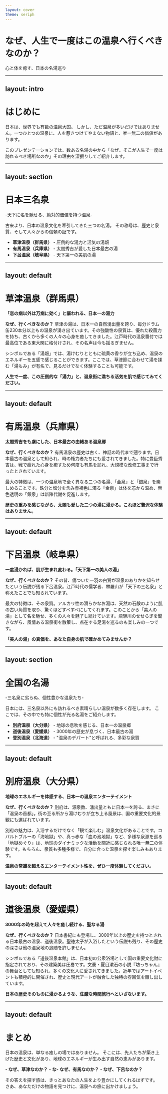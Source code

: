 ```yaml
---
layout: cover
theme: seriph
---
```


# なぜ、人生で一度はこの温泉へ行くべきなのか？

心と体を癒す、日本の名湯巡り

---
layout: intro
---

# はじめに

日本は、世界でも有数の温泉大国。
しかし、ただ温泉が多いだけではありません。一つひとつの温泉に、人を惹きつけてやまない物語と、唯一無二の価値があります。

このプレゼンテーションでは、数ある名湯の中から「なぜ、そこが人生で一度は訪れるべき場所なのか」その理由を深掘りしてご紹介します。

---
layout: section
---

# 日本三名泉
-天下に名を馳せる、絶対的価値を持つ温泉-

古来より、日本の温泉文化を牽引してきた三つの名湯。
その称号は、歴史と泉質、そして人々からの信頼の証です。

- **草津温泉（群馬県）** - 圧倒的な湯力と活気の湯畑
- **有馬温泉（兵庫県）** - 太閤秀吉が愛した日本最古の湯
- **下呂温泉（岐阜県）** - 天下第一の美肌の湯

---
layout: default
---

# 草津温泉（群馬県）
**「恋の病以外は万病に効く」と謳われる、日本一の湯力**

**なぜ、行くべきなのか？**
草津の湯は、日本一の自然湧出量を誇り、毎分ドラム缶230本分以上もの温泉が湧き出ています。その強酸性の泉質は、優れた殺菌力を持ち、古くから多くの人々の心身を癒してきました。江戸時代の温泉番付では最高位である東大関に格付けされ、その名声は今も揺るぎません。

シンボルである「湯畑」では、湯けむりとともに硫黄の香りが立ち込め、温泉のエネルギーを五感で感じることができます。ここでは、草津節に合わせて湯を揉む「湯もみ」が有名で、見るだけでなく体験することも可能です。

**人生で一度、この圧倒的な「湯力」と、温泉街に満ちる活気を肌で感じてみてください。**

---
layout: default
---

# 有馬温泉（兵庫県）
**太閤秀吉をも虜にした、日本最古の由緒ある温泉郷**

**なぜ、行くべきなのか？**
有馬温泉の歴史は古く、神話の時代まで遡ります。日本最古の温泉として知られ、時の権力者たちにも愛されてきました。特に豊臣秀吉は、戦で疲れた心身を癒すため何度も有馬を訪れ、大規模な改修工事まで行ったとされています。

最大の特徴は、一つの温泉地で全く異なる二つの名湯、「金泉」と「銀泉」を楽しめることです。鉄分と塩分を含み赤褐色に濁る「金泉」は体を芯から温め、無色透明の「銀泉」は新陳代謝を促進します。

**歴史の重みを感じながら、太閤も愛した二つの湯に浸かる。これほど贅沢な体験はありません。**

---
layout: default
---

# 下呂温泉（岐阜県）
**一度浸かれば、肌が生まれ変わる。「天下第一の美人の湯」**

**なぜ、行くべきなのか？**
その昔、傷ついた一羽の白鷺が温泉のありかを知らせたという伝説が残る下呂温泉。江戸時代の儒学者、林羅山が「天下の三名泉」と称えたことでも知られています。

最大の特徴は、その泉質。アルカリ性の滑らかなお湯は、天然の石鹸のように肌の古い角質を取り、驚くほどすべすべにしてくれます。このことから「美人の湯」として名を馳せ、多くの人々を魅了し続けています。飛騨川のせせらぎを聞きながら、風情ある温泉街を散策し、点在する足湯を巡るのも楽しみの一つです。

**「美人の湯」の真価を、あなた自身の肌で確かめてみませんか？**

---
layout: section
---

# 全国の名湯
-三名泉に劣らぬ、個性豊かな温泉たち-

日本には、三名泉以外にも訪れるべき素晴らしい温泉が数多く存在します。
ここでは、その中でも特に個性が光る名湯をご紹介します。

- **別府温泉（大分県）** - 地球の息吹を感じる、日本一の温泉郷
- **道後温泉（愛媛県）** - 3000年の歴史が息づく、日本最古の湯
- **登別温泉（北海道）** - "温泉のデパート"と呼ばれる、多彩な泉質

---
layout: default
---

# 別府温泉（大分県）
**地球のエネルギーを体感する、日本一の温泉エンターテイメント**

**なぜ、行くべきなのか？**
別府は、源泉数、湧出量ともに日本一を誇る、まさに「温泉の首都」。街の至る所から湯けむりが立ち上る風景は、国の重要文化的景観にも選ばれています。

別府の魅力は、入浴するだけでなく「観て楽しむ」温泉文化があることです。コバルトブルーの「海地獄」や、真っ赤な「血の池地獄」など、多様な泉源を巡る「地獄めぐり」は、地球のダイナミックな活動を間近に感じられる唯一無二の体験です。もちろん、泉質も多種多様で、自分に合った温泉を探す楽しみもあります。

**温泉の常識を超えるエンターテイメント性を、ぜひ一度体験してください。**

---
layout: default
---

# 道後温泉（愛媛県）
**3000年の時を超えて人々を癒し続ける、聖なる湯**

**なぜ、行くべきなのか？**
日本書紀にも登場し、3000年以上の歴史を持つとされる日本最古の温泉、道後温泉。聖徳太子が入浴したという伝説も残り、その歴史の深さは他の温泉地の追随を許しません。

シンボルである「道後温泉本館」は、日本初の公衆浴場として国の重要文化財に指定されており、その建築美は圧巻です。文豪・夏目漱石の小説『坊っちゃん』の舞台としても知られ、多くの文化人に愛されてきました。近年ではアートイベントも積極的に開催され、歴史と現代アートが融合した独特の雰囲気を醸し出しています。

**日本の歴史そのものに浸かるような、荘厳な時間旅行へといざないます。**

---
layout: default
---

# まとめ

日本の温泉は、単なる癒しの場ではありません。
そこには、先人たちが築き上げた歴史と文化があり、地球のエネルギーが生み出す自然の恵みがあります。

**- なぜ、草津なのか？**
**- な- なぜ、有馬なのか？**
**- なぜ、下呂なのか？**

その答えを探す旅は、きっとあなたの人生をより豊かにしてくれるはずです。
さあ、あなただけの物語を見つけに、温泉への旅に出かけましょう。